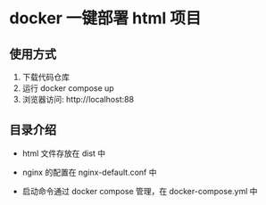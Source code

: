 # docker 一键部署 html 项目

## 使用方式

1. 下载代码仓库
2. 运行 docker compose up
3. 浏览器访问: http://localhost:88

## 目录介绍

- html 文件存放在 dist 中

- nginx 的配置在 nginx-default.conf 中

- 启动命令通过 docker compose 管理，在 docker-compose.yml 中
